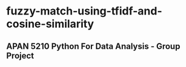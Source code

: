 # fuzzy-match-using-tfidf-and-cosine-similarity  
## APAN 5210 Python For Data Analysis - Group Project  


